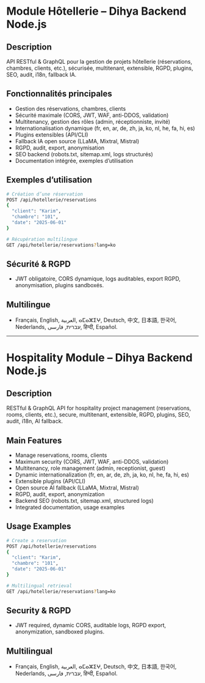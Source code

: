 # Module Hôtellerie – Dihya Backend Node.js

## Description
API RESTful & GraphQL pour la gestion de projets hôtellerie (réservations, chambres, clients, etc.), sécurisée, multitenant, extensible, RGPD, plugins, SEO, audit, i18n, fallback IA.

## Fonctionnalités principales
- Gestion des réservations, chambres, clients
- Sécurité maximale (CORS, JWT, WAF, anti-DDOS, validation)
- Multitenancy, gestion des rôles (admin, réceptionniste, invité)
- Internationalisation dynamique (fr, en, ar, de, zh, ja, ko, nl, he, fa, hi, es)
- Plugins extensibles (API/CLI)
- Fallback IA open source (LLaMA, Mixtral, Mistral)
- RGPD, audit, export, anonymisation
- SEO backend (robots.txt, sitemap.xml, logs structurés)
- Documentation intégrée, exemples d’utilisation

## Exemples d’utilisation
```bash
# Création d’une réservation
POST /api/hotellerie/reservations
{
  "client": "Karim",
  "chambre": "101",
  "date": "2025-06-01"
}

# Récupération multilingue
GET /api/hotellerie/reservations?lang=ko
```

## Sécurité & RGPD
- JWT obligatoire, CORS dynamique, logs auditables, export RGPD, anonymisation, plugins sandboxés.

## Multilingue
- Français, English, العربية, ⴰⵎⴰⵣⵉⵖ, Deutsch, 中文, 日本語, 한국어, Nederlands, עברית, فارسی, हिन्दी, Español.

---

# Hospitality Module – Dihya Backend Node.js

## Description
RESTful & GraphQL API for hospitality project management (reservations, rooms, clients, etc.), secure, multitenant, extensible, RGPD, plugins, SEO, audit, i18n, AI fallback.

## Main Features
- Manage reservations, rooms, clients
- Maximum security (CORS, JWT, WAF, anti-DDOS, validation)
- Multitenancy, role management (admin, receptionist, guest)
- Dynamic internationalization (fr, en, ar, de, zh, ja, ko, nl, he, fa, hi, es)
- Extensible plugins (API/CLI)
- Open source AI fallback (LLaMA, Mixtral, Mistral)
- RGPD, audit, export, anonymization
- Backend SEO (robots.txt, sitemap.xml, structured logs)
- Integrated documentation, usage examples

## Usage Examples
```bash
# Create a reservation
POST /api/hotellerie/reservations
{
  "client": "Karim",
  "chambre": "101",
  "date": "2025-06-01"
}

# Multilingual retrieval
GET /api/hotellerie/reservations?lang=ko
```

## Security & RGPD
- JWT required, dynamic CORS, auditable logs, RGPD export, anonymization, sandboxed plugins.

## Multilingual
- Français, English, العربية, ⴰⵎⴰⵣⵉⵖ, Deutsch, 中文, 日本語, 한국어, Nederlands, עברית, فارسی, हिन्दी, Español.
